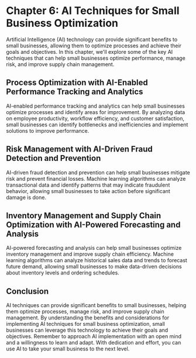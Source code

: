 Chapter 6: AI Techniques for Small Business Optimization
========================================================

Artificial Intelligence (AI) technology can provide significant benefits to small businesses, allowing them to optimize processes and achieve their goals and objectives. In this chapter, we'll explore some of the key AI techniques that can help small businesses optimize performance, manage risk, and improve supply chain management.

Process Optimization with AI-Enabled Performance Tracking and Analytics
-----------------------------------------------------------------------

AI-enabled performance tracking and analytics can help small businesses optimize processes and identify areas for improvement. By analyzing data on employee productivity, workflow efficiency, and customer satisfaction, small businesses can identify bottlenecks and inefficiencies and implement solutions to improve performance.

Risk Management with AI-Driven Fraud Detection and Prevention
-------------------------------------------------------------

AI-driven fraud detection and prevention can help small businesses mitigate risk and prevent financial losses. Machine learning algorithms can analyze transactional data and identify patterns that may indicate fraudulent behavior, allowing small businesses to take action before significant damage is done.

Inventory Management and Supply Chain Optimization with AI-Powered Forecasting and Analysis
-------------------------------------------------------------------------------------------

AI-powered forecasting and analysis can help small businesses optimize inventory management and improve supply chain efficiency. Machine learning algorithms can analyze historical sales data and trends to forecast future demand, allowing small businesses to make data-driven decisions about inventory levels and ordering schedules.

Conclusion
----------

AI techniques can provide significant benefits to small businesses, helping them optimize processes, manage risk, and improve supply chain management. By understanding the benefits and considerations for implementing AI techniques for small business optimization, small businesses can leverage this technology to achieve their goals and objectives. Remember to approach AI implementation with an open mind and a willingness to learn and adapt. With dedication and effort, you can use AI to take your small business to the next level.
